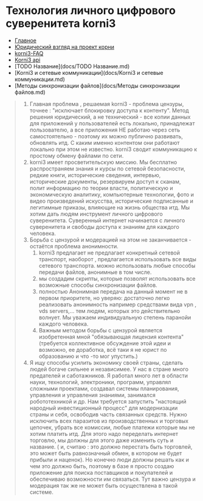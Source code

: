 # Технология личного цифрового суверенитета korni3

* [Главное](docs/Главное.md)
* [Юридический взгляд на проект корни](docs/%D0%AE%D1%80%D0%B8%D0%B4%D0%B8%D1%87%D0%B5%D1%81%D0%BA%D0%B8%D0%B9%20%D0%B2%D0%B7%D0%B3%D0%BB%D1%8F%D0%B4%20%D0%BD%D0%B0%20%D0%BF%D1%80%D0%BE%D0%B5%D0%BA%D1%82%20%D0%BA%D0%BE%D1%80%D0%BD%D0%B8.md)
* [korni3-FAQ](docs/korni3-FAQ.md)
* [Korni3 api](docs/Korni3.md)
* [TODO Название](docs/TODO Название.md)
* [Korni3 и сетевые коммуникации](docs/Korni3 и сетевые коммуникации.md)
* [Методы синхронизации файлов](docs/Методы синхронизации файлов.md)



> 1. Главная проблема , решаемая korni3 - проблема цензуры, точнее : "исключает блокировку доступа к контенту". Метод решения юридический, а не технический - все копии данных для приложений у пользователей есть локально, принадлежат пользователю, а все приложения НЕ работаю через сеть самостоятельно - поэтому их можно публично развивать, обновлять итд. С каким именно контентом они работают локально при этом не известно.  korni3 сводит коммуникацию к простому обмену файлами по сети. 
> 2. korni3 имеет просветительскую миссию. Мы бесплатно распространяем знания и курсы по сетевой безопасности, редкие книги, исторические сведения, интервью, исторические документы, резервируем доступ к сканам, полит информацию по теории власти, политическую и экономическую аналитику, компьютерные технологии, фото и видео произведений искусства, исторические подписанные и легитимные приказы, влияющие на жизнь общества итд.  Мы хотим дать людям инструмент личного цифрового суверенитета. Суверенный интернет начинается с личного суверенитета и свободы доступа к знаниям для каждого человека. 
> 3. Борьба с цензурой и модерацией на этом не заканчивается - остаётся проблема анонимности. 
>    1. korni3 предлагает не предлагает конкретный сетевой транспорт, наоборот , предлагается использовать все виды сетевого транспорта. можно использовать любые способы передачи файлов, анонимные в том числе. 
>    2. мы создадим скрипты, которые позволят использовать все возможные способы синхронизации файлов. 
>    3. полностью Анонимная передача на данный момент не в первом приоритете, но уверяю: достаточно легко реализовать анонимность например средствами вида vpn , vds servers,...  тем людям, которых это действительно волнует. Мы уважаем индивидуальную степень паранойи каждого человека. 
>    4. Важным методом борьбы с цензурой является изобретенная мной "обязывающая лицензия контента" (требуется коллективное обсуждение этой идеи и возможно, ее доработка, всё таки я не юрист по образованию и что -то мог упустить.)
> 4. Я ищу способы усилить экономику своей страны, сделать людей богаче сильнее и независимее. У нас в стране много предателей и саботажников. Я работал много лет в области науки, технологий, электроники, программ, управлял сложными проектами, создавал системы планирования, управления и управления знаниями, занимался робототехникой и др. Нам требуется запустить "настоящий народный инвестиционный процесс" для модернизации страны и себя, освободив часть связанных средств. Нужно исключить всех паразитов из производственных и торговых цепочек, убрать все комиссии, любые платежи которые мы не хотим платить итд.  Для этого надо переделать интернет торговлю, мы должны для этого даже изменить суть и название. ( и, считаю : это должно перестать быть торговлей, это может быть равнозначный обмен, в котором не будет прибыли и наценок). Но конечно люди должны решать как и чем это должно быть, поэтому в базе я просто создаю приложение для поиска поставщиков и покупателей и обеспечиваю возможности им связаться. Тут важно цензура и модерация так же не может быть осуществлена в такой системе.
